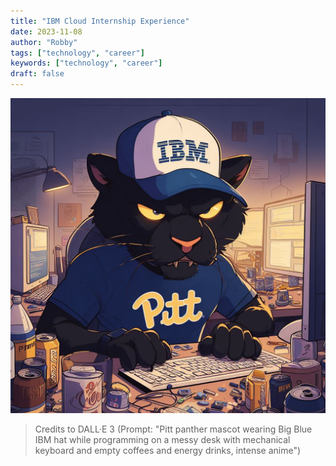 ```yaml
---
title: "IBM Cloud Internship Experience"
date: 2023-11-08
author: "Robby"
tags: ["technology", "career"]
keywords: ["technology", "career"]
draft: false
---
```


![“Pitt panther mascot wearing Big Blue IBM hat while programming on a messy desk with mechanical keyboard and empty coffees and energy drinks, intense anime”](./img/pitt-panther-mascot-wearing-big-blue-ibm-hat-while-programming-on-a-messy-desk-with-mechanical-keyboard-and-empty-coffees-and-energy-drinks-intense-anime.jpg)

> Credits to DALL·E 3 (Prompt: "Pitt panther mascot wearing Big Blue IBM hat while programming on a messy desk with mechanical keyboard and empty coffees and energy drinks, intense anime")
